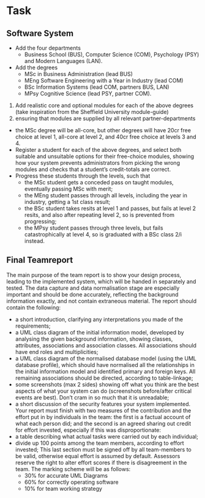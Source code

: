# Task
## Software System
- Add the four departments 
  - Business School (BUS), Computer Science (COM), Psychology (PSY) and Modern Languages (LAN).
- Add the degrees 
  - MSc in Business Administration (lead BUS)
  - MEng Software Engineering with a Year in Industry (lead COM)
  - BSc Information Systems (lead COM, partners BUS, LAN)
  - MPsy Cognitive Science (lead PSY, partner COM).

1. Add realistic core and optional modules for each of the above degrees (take inspiration from the Sheffield University module-guide)
2. ensuring that modules are supplied by all relevant partner-departments
- the MSc degree will be all-core, but other degrees will have 20cr free choice at level 1, all-core at level 2, and 40cr free choice at levels 3 and 4.
- Register a student for each of the above degrees, and select both suitable and unsuitable options for their free-choice modules, showing how your system prevents administrators from picking the wrong modules and checks that a student’s credit-totals are correct.
- Progress these students through the levels, such that
  - the MSc student gets a conceded pass on taught modules, eventually passing MSc
with merit;
  - the MEng student passes through all levels, including the year in industry, getting a
1st class result;
  - the BSc student takes resits at level 1 and passes, but fails at level 2 resits, and also
after repeating level 2, so is prevented from progressing;
  - the MPsy student passes through three levels, but fails catastrophically at level 4, so
is graduated with a BSc class 2/i instead.


## Final Teamreport
The main purpose of the team report is to show your design process, leading to the implemented system, which will be handed in separately and tested. The data capture and data normalisation stage are especially important and should be done accurately, reflecting the background information exactly, and not contain extraneous material. The report should contain the following:
- a short introduction, clarifying any interpretations you made of the requirements;
- a UML class diagram of the initial information model, developed by analysing the given
background information, showing classes, attributes, associations and association classes.
All associations should have end roles and multiplicities;
- a UML class diagram of the normalised database model (using the UML database profile),
which should have normalised all the relationships in the initial information model and identified primary and foreign keys. All remaining associations should be directed, according to table-linkage;
- some screenshots (max 2 sides) showing off what you think are the best aspects of what your system can do (screenshots before/after critical events are best). Don’t cram in so much that it is unreadable;
- a short discussion of the security features your system implemented.
Your report must finish with two measures of the contribution and the effort put in by individuals in the team: the first is a factual account of what each person did; and the second is an agreed sharing out credit for effort invested, especially if this was disproportionate:
- a table describing what actual tasks were carried out by each individual;
- divide up 100 points among the team members, according to effort invested;
This last section must be signed off by all team-members to be valid, otherwise equal effort is assumed by default. Assessors reserve the right to alter effort scores if there is disagreement in the team.
The marking scheme will be as follows:
  - 30% for accurate UML Diagrams
  - 60% for correctly operating software
  - 10% for team working strategy
